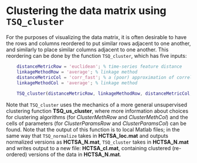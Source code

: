 # Clustering the data matrix using `TSQ_cluster`
<!--{#sec:clustering}-->

For the purposes of visualizing the data matrix, it is often desirable to have the rows and columns reordered to put similar rows adjacent to one another, and similarly to place similar columns adjacent to one another.
This reordering can be done by the function `TSQ_cluster`, which has five inputs:

```matlab
    distanceMetricRow = 'euclidean'; % time-series feature distance
    linkageMethodRow = 'average'; % linkage method
    distanceMetricCol = 'corr_fast'; % a (poor) approximation of correlations with NaNs
    linkageMethodCol = 'average'; % linkage method
    
    TSQ_cluster(distanceMetricRow, linkageMethodRow, distanceMetricCol, linkageMethodCol);
```

Note that `TSQ_cluster` uses the mechanics of a more general unsupervised clustering function **TSQ_us_cluster**, where more information about choices for clustering algorithms (for *ClusterMethRow* and *ClusterMethCol*) and the cells of parameters (for *ClusterParamsRow* and *ClusterParamsCol*) can be found.
Note that the output of this function is to local Matlab files; in the same way that `TSQ_normalize` takes in **HCTSA_loc.mat** and outputs normalized versions as **HCTSA\_N.mat**, `TSQ_cluster` takes in **HCTSA\_N.mat** and writes output to a new file: **HCTSA\_cl.mat**, containing clustered (re-ordered) versions of the data in **HCTSA\_N.mat**.